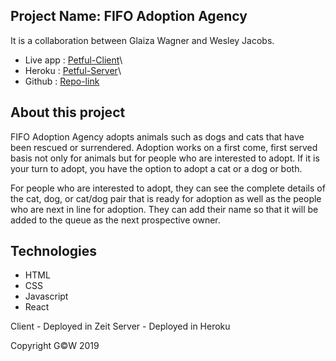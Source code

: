 ## Project Name: FIFO Adoption Agency

It is a collaboration between Glaiza Wagner and Wesley Jacobs.

* Live app : [Petful-Client](https://petful-client-glaiza-wesley.now.sh)\
* Heroku   : [Petful-Server](https://petful-server-glaiza-wesley.herokuapp.com/)\
* Github   : [Repo-link](https://github.com/glaizawagner/petful-client)

## About this project

FIFO Adoption Agency adopts animals such as dogs and cats that have been rescued or surrendered. Adoption works on a first come, first served basis not only for animals but for people who are interested to adopt. If it is your turn to adopt, you have the option to adopt a cat or a dog or both.

For people who are interested to adopt, they can see the complete details of the cat, dog, or cat/dog pair that is ready for adoption as well as the people who are next in line for adoption. They can add their name so that it will be added to the queue as the next prospective owner.

## Technologies
- HTML
- CSS
- Javascript
- React

Client - Deployed in Zeit
Server - Deployed in Heroku

Copyright G©W 2019